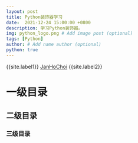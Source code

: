 ```yaml
---
layout: post
title: Python装饰器学习
date:  2021-12-24 15:00:00 +0800
description: 学习Python装饰器。
img: python_logo.png # Add image post (optional)
tags: [Python]
author: # Add name author (optional)
python: true
---
```


{{site.label1}} <a href="https://github.com/janhochoi/" target="\_blank">JanHoChoi</a> {{site.label2}}

# 一级目录

## 二级目录

### 三级目录
